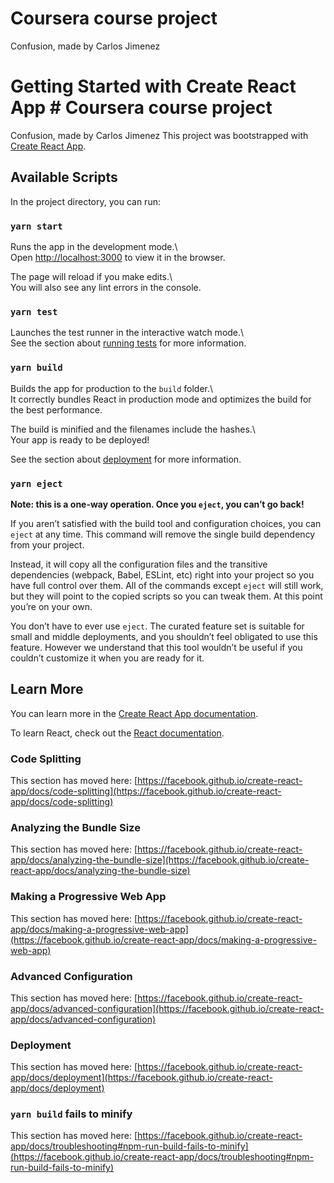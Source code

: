 # Coursera course project
Confusion, made by Carlos Jimenez

# Getting Started with Create React App	# Coursera course project

Confusion, made by Carlos Jimenez
This project was bootstrapped with [Create React App](https://github.com/facebook/create-react-app).	

## Available Scripts	

In the project directory, you can run:	

### `yarn start`	

Runs the app in the development mode.\	
Open [http://localhost:3000](http://localhost:3000) to view it in the browser.	

The page will reload if you make edits.\	
You will also see any lint errors in the console.	

### `yarn test`	

Launches the test runner in the interactive watch mode.\	
See the section about [running tests](https://facebook.github.io/create-react-app/docs/running-tests) for more information.	

### `yarn build`	

Builds the app for production to the `build` folder.\	
It correctly bundles React in production mode and optimizes the build for the best performance.	

The build is minified and the filenames include the hashes.\	
Your app is ready to be deployed!	

See the section about [deployment](https://facebook.github.io/create-react-app/docs/deployment) for more information.	

### `yarn eject`	

**Note: this is a one-way operation. Once you `eject`, you can’t go back!**	

If you aren’t satisfied with the build tool and configuration choices, you can `eject` at any time. This command will remove the single build dependency from your project.	

Instead, it will copy all the configuration files and the transitive dependencies (webpack, Babel, ESLint, etc) right into your project so you have full control over them. All of the commands except `eject` will still work, but they will point to the copied scripts so you can tweak them. At this point you’re on your own.	

You don’t have to ever use `eject`. The curated feature set is suitable for small and middle deployments, and you shouldn’t feel obligated to use this feature. However we understand that this tool wouldn’t be useful if you couldn’t customize it when you are ready for it.	

## Learn More	

You can learn more in the [Create React App documentation](https://facebook.github.io/create-react-app/docs/getting-started).	

To learn React, check out the [React documentation](https://reactjs.org/).	

### Code Splitting	

This section has moved here: [https://facebook.github.io/create-react-app/docs/code-splitting](https://facebook.github.io/create-react-app/docs/code-splitting)	

### Analyzing the Bundle Size	

This section has moved here: [https://facebook.github.io/create-react-app/docs/analyzing-the-bundle-size](https://facebook.github.io/create-react-app/docs/analyzing-the-bundle-size)	

### Making a Progressive Web App	

This section has moved here: [https://facebook.github.io/create-react-app/docs/making-a-progressive-web-app](https://facebook.github.io/create-react-app/docs/making-a-progressive-web-app)	

### Advanced Configuration	

This section has moved here: [https://facebook.github.io/create-react-app/docs/advanced-configuration](https://facebook.github.io/create-react-app/docs/advanced-configuration)	

### Deployment	

This section has moved here: [https://facebook.github.io/create-react-app/docs/deployment](https://facebook.github.io/create-react-app/docs/deployment)	

### `yarn build` fails to minify	

This section has moved here: [https://facebook.github.io/create-react-app/docs/troubleshooting#npm-run-build-fails-to-minify](https://facebook.github.io/create-react-app/docs/troubleshooting#npm-run-build-fails-to-minify)
